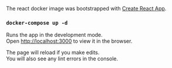 The react docker image was bootstrapped with [Create React App](https://github.com/facebook/create-react-app).

### `docker-compose up -d`

Runs the app in the development mode.<br />
Open [http://localhost:3000](http://localhost:3000) to view it in the browser.

The page will reload if you make edits.<br />
You will also see any lint errors in the console.